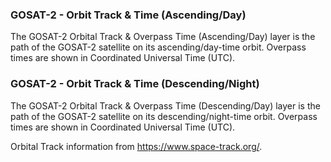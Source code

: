 ### GOSAT-2 - Orbit Track & Time (Ascending/Day)
The GOSAT-2 Orbital Track & Overpass Time (Ascending/Day) layer is the path of the GOSAT-2 satellite on its ascending/day-time orbit. Overpass times are shown in Coordinated Universal Time (UTC).

### GOSAT-2 - Orbit Track & Time (Descending/Night)
The GOSAT-2 Orbital Track & Overpass Time (Descending/Day) layer is the path of the GOSAT-2 satellite on its descending/night-time orbit. Overpass times are shown in Coordinated Universal Time (UTC).

Orbital Track information from <https://www.space-track.org/>.